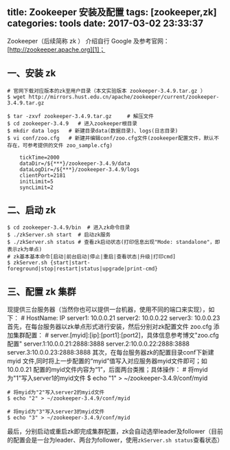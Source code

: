 title: Zookeeper 安装及配置
tags: [zookeeper,zk]
categories: tools
date: 2017-03-02 23:33:37
---
Zookeeper（后续简称 zk ） 介绍自行 Google 及参考官网： [http://zookeeper.apache.org][1]；
 
## 一、安装 zk
	# 官网下载对应版本的zk至用户目录（本文实验版本 zookeeper-3.4.9.tar.gz ）
	$ wget http://mirrors.hust.edu.cn/apache/zookeeper/current/zookeeper-3.4.9.tar.gz
	
	$ tar -zxvf zookeeper-3.4.9.tar.gz     # 解压文件
	$ cd zookeeper-3.4.9   # 进入zookeeper根目录
	$ mkdir data logs   # 新建目录data(数据目录)、logs(日志目录)
	$ vi conf/zoo.cfg   # 新建并编辑conf/zoo.cfg文件(zookeeper配置文件，默认不存在，可参考提供的文件 zoo_sample.cfg)
	
	    tickTime=2000
	    dataDir=/${***}/zookeeper-3.4.9/data
	    dataLogDir=/${***}/zookeeper-3.4.9/logs
	    clientPort=2181
	    initLimit=5
	    syncLimit=2

<!-- more -->
## 二、启动 zk
	$ cd zookeeper-3.4.9/bin  # 进入zk命令目录
	$ ./zkServer.sh start  # 启动zk服务
	$ ./zkServer.sh status # 查看zk启动状态(打印信息出现"Mode: standalone"，即表示zk为单点)
	# zk基本基本命令[启动|前台启动|停止|重启|查看状态|升级|打印cmd]
	$ zkServer.sh {start|start-foreground|stop|restart|status|upgrade|print-cmd}

## 三、配置 zk 集群
现提供三台服务器（当然你也可以提供一台机器，使用不同的端口来实现），如下：
	# HostName:  IP
	server1:  10.0.0.21
	server2:  10.0.0.22
	server3:  10.0.0.23
首先，在每台服务器以zk单点形式进行安装，然后分别对zk配置文件 zoo.cfg 添加集群配置：
	# server.[myid]:[ip]:[port1]:[port2]，具体信息参考博文"zoo.cfg配置"
	server.1:10.0.0.21:2888:3888
	server.2:10.0.0.22:2888:3888
	server.3:10.0.0.23:2888:3888
其次，在每台服务器zk的配置目录conf下新建 myid 文件,同时将上一步配置的“myid”值写入对应服务器myid文件即可；如 10.0.0.21 配置的myid文件内容为“1”，后面两台类推；具体操作： 
	# 将myid为"1"写入server1的myid文件 
	$ echo "1" > ~/zookeeper-3.4.9/conf/myid 
	 
	# 将myid为"2"写入server2的myid文件
	$ echo "2" > ~/zookeeper-3.4.9/conf/myid
	
	# 将myid为"3"写入server3的myid文件
	$ echo "3" > ~/zookeeper-3.4.9/conf/myid
最后，分别启动或重启zk即完成集群配置，zk会自动选举leader及follower（目前的配置会是一台为leader、两台为follower，使用`zkServer.sh status`查看状态）  







[1]:	http://zookeeper.apache.org